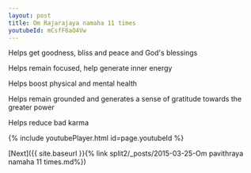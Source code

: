 ```yaml
---
layout: post
title: Om Rajarajaya namaha 11 times
youtubeId: mCsfF6aO4Vw
---
```

 
 
Helps get goodness, bliss and peace and God's blessings
 
Helps remain focused, help generate inner energy 
 
Helps boost physical and mental health 
 
Helps remain grounded and generates a sense of gratitude towards the greater power 
 
Helps reduce bad karma
 
 
 
 


{% include youtubePlayer.html id=page.youtubeId %}
 
[Next]({{ site.baseurl }}{% link  split2/_posts/2015-03-25-Om pavithraya namaha 11 times.md%})
 
